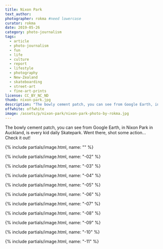 ```yaml
---
title: Nixon Park
text_author:
photographer: rokma #need lowercase
curator: rokma
date: 2019-05-26
category: photo-journalism
tags:
  - article
  - photo-journalism
  - fun
  - life
  - culture
  - report
  - lifestyle
  - photography
  - New-Zealand
  - skateboarding
  - street-art
  - fine-art-prints
license: CC_BY_NC_ND
thumb: nixon-park.jpg
description: "The bowly cement patch, you can see from Google Earth, in Nixon Park in Auckland, is every kid daily Skatepark. Went there, shot some action... Check it out!"
offwhite: offwhite
image: /assets/p/nixon-park/nixon-park-photo-by-rokma.jpg
---
```

The bowly cement patch, you can see from Google Earth, in Nixon Park in Auckland, is every kid daily Skatepark. Went there, shot some action... Check it out!

{% include partials/image.html, name: "" %}

{% include partials/image.html, name: "-02" %}

{% include partials/image.html, name: "-03" %}

{% include partials/image.html, name: "-04" %}

{% include partials/image.html, name: "-05" %}

{% include partials/image.html, name: "-06" %}

{% include partials/image.html, name: "-07" %}

{% include partials/image.html, name: "-08" %}

{% include partials/image.html, name: "-09" %}

{% include partials/image.html, name: "-10" %}

{% include partials/image.html, name: "-11" %}
